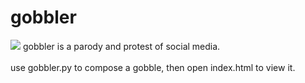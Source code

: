 # gobbler
<img src="gobbler.py">
gobbler is a parody and protest of social media.<br><br>
use gobbler.py to compose a gobble, then open index.html to view it.
